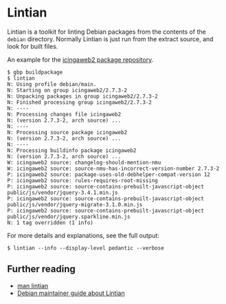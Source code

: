 Lintian
=======

Lintian is a toolkit for linting Debian packages from the contents of the `debian` directory. Normally Lintian is just run from the extract source, and look for built files.

An example for the [icingaweb2 package repository](https://salsa.debian.org/nagios-team/pkg-icingaweb2).
```
$ gbp buildpackage
$ lintian
N: Using profile debian/main.
N: Starting on group icingaweb2/2.7.3-2
N: Unpacking packages in group icingaweb2/2.7.3-2
N: Finished processing group icingaweb2/2.7.3-2
N: ----
N: Processing changes file icingaweb2
N: (version 2.7.3-2, arch source) ...
N: ----
N: Processing source package icingaweb2
N: (version 2.7.3-2, arch source) ...
N: ----
N: Processing buildinfo package icingaweb2
N: (version 2.7.3-2, arch source) ...
W: icingaweb2 source: changelog-should-mention-nmu
W: icingaweb2 source: source-nmu-has-incorrect-version-number 2.7.3-2
P: icingaweb2 source: package-uses-old-debhelper-compat-version 12
P: icingaweb2 source: rules-requires-root-missing
P: icingaweb2 source: source-contains-prebuilt-javascript-object public/js/vendor/jquery-3.4.1.min.js
P: icingaweb2 source: source-contains-prebuilt-javascript-object public/js/vendor/jquery-migrate-3.1.0.min.js
P: icingaweb2 source: source-contains-prebuilt-javascript-object public/js/vendor/jquery.sparkline.min.js
N: 1 tag overridden (1 info)
```

For more details and explanations, see the full output:

```
$ lintian --info --display-level pedantic --verbose
```

## Further reading

* [man lintian](https://manpages.debian.org/unstable/lintian/lintian.1.en.html)
* [Debian maintainer guide about Lintian](https://www.debian.org/doc/manuals/maint-guide/checkit.en.html#lintians)

